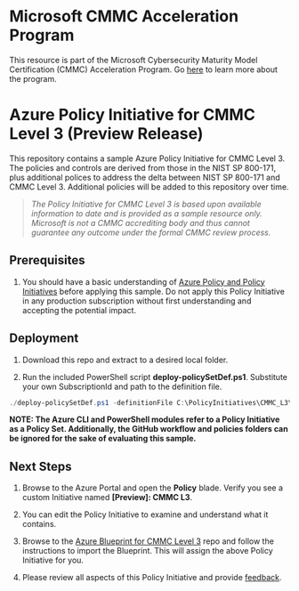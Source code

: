 # Microsoft CMMC Acceleration Program
This resource is part of the Microsoft Cybersecurity Maturity Model Certification (CMMC) Acceleration Program. Go [here](https://aka.ms/CMMCResponse) to learn more about the program.

# Azure Policy Initiative for CMMC Level 3 (Preview Release)
This repository contains a sample Azure Policy Initiative for CMMC Level 3.  The policies and controls are derived from those in the NIST SP 800-171, plus additional polices to address the delta between NIST SP 800-171 and CMMC Level 3.  Additional policies will be added to this repository over time.

>_The Policy Initiative for CMMC Level 3 is based upon available information to date and is provided as a sample resource only. Microsoft is not a CMMC accrediting body and thus cannot guarantee any outcome under the formal CMMC review process._

## Prerequisites
1. You should have a basic understanding of [Azure Policy and Policy Initiatives](https://azure.microsoft.com/en-us/services/azure-policy/) before applying this sample. Do not apply this Policy Initiative in any production subscription without first understanding and accepting the potential impact.
  
## Deployment
1. Download this repo and extract to a desired local folder.

2. Run the included PowerShell script **deploy-policySetDef.ps1**. Substitute your own SubscriptionId and path to the definition file.
  ```powershell
  ./deploy-policySetDef.ps1 -definitionFile C:\PolicyInitiatives\CMMC_L3\CMMCL3_Policyinitiative.json -subscriptionId 00000000-0000-0000-0000-000000000000
  ```
  **NOTE: The Azure CLI and PowerShell modules refer to a Policy Initiative as a Policy Set.  Additionally, the GitHub workflow and policies folders can be ignored for the sake of evaluating this sample.**
  
 ## Next Steps
1. Browse to the Azure Portal and open the **Policy** blade. Verify you see a custom Initiative named **[Preview]: CMMC L3**.

2. You can edit the Policy Initiative to examine and understand what it contains.

3. Browse to the [Azure Blueprint for CMMC Level 3](https://github.com/adamdimopoulos/Blueprints) repo and follow the instructions to import the Blueprint. This will assign the above Policy Initiative for you.

4. Please review all aspects of this Policy Initiative and provide [feedback](https://aka.ms/feedbackazureblueprintcmmc).
  
